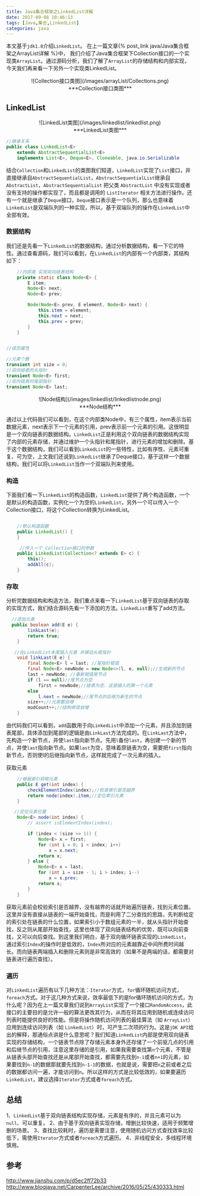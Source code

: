 ```yaml
---
title: Java集合框架之LinkedList详解
date: 2017-09-08 10:46:13 
tags: [Java,集合,LinkedList]
categories: java
---
```


本文基于`jdk1.8`介绍`LinkedList`。
在上一篇文章{% post_link  java/Java集合框架之ArrayList详解 %}中， 我们介绍了Java集合框架下Collection接口的一个实现类`ArrayList`。通过源码分析，我们了解了`ArrayList`的存储结构和内部实现，今天我们再来看一下另外一个实现类LinkedList。
<center>![Collection接口类图](/images/arrayList/Collections.png)</center><center>***Collection接口类图***</center>

## LinkedList
<center>![LinkedList类图](/images/linkedlist/linkedlist.png)</center><center>***LinkedList类图***</center>

```java
//继承关系
public class LinkedList<E>
    extends AbstractSequentialList<E>
    implements List<E>, Deque<E>, Cloneable, java.io.Serializable
```

结合`Collection`和`LinkedList`的类图我们知道，`LinkedList`实现了`List`接口，并直接继承自`AbstractSequentialList`，`AbstractSequentialList`继承自`AbstractList`，`AbstractSequentialList` 把父类 `AbstractList` 中没有实现或者没有支持的操作都实现了，而且都是调用的 `ListIterator` 相关方法进行操作。还有一个就是继承了`Deque`接口，`Deque`接口表示是一个队列，那么也意味着`LinkedList`是双端队列的一种实现，所以，基于双端队列的操作在`LinkedList`中全部有效。

### 数据结构
我们还是先看一下`LinkedList`的数据结构，通过分析数据结构，看一下它的特性。通过查看源码，我们可以看到，在`LinkedList`的内部有一个内部类，其结构如下：
```java
    //内部类 实现双向链表结构
    private static class Node<E> {
        E item;
        Node<E> next;
        Node<E> prev;

        Node(Node<E> prev, E element, Node<E> next) {
            this.item = element;
            this.next = next;
            this.prev = prev;
        }
    }
```

```java

//成员属性

//元素个数
transient int size = 0;
//双向链表的头指针
transient Node<E> first;
//双向链表的尾部指针
transient Node<E> last;

```
<center>![Node结构](/images/linkedlist/linkedlistnode.png)</center><center>***Node结构***</center>

通过以上代码我们可以看到，在这个内部类Node中，有三个属性，item表示当前数据元素，next表示下一个元素的引用，prev表示前一个元素的引用。这很明显是一个双向链表的数据结构。`LinkedList`正是利用这个双向链表的数据结构实现了内部的元素存储，并通过维护一个头指针和尾指针，进行元素的增加和删除。基于这个数据结构，我们可以看到`LinkedList`的一些特性，比如有序性、元素可重复、可为空，上文我们还说到`LinkedList`继承了Deque接口，基于这样一个数据结构，我们可以将`LinkedList`当作一个双端队列来使用。
### 构造
下面我们看一下`LinkedList`的构造函数，`LinkedList`提供了两个构造函数，一个是默认的构造函数，实例化一个为空的`LinkedList`，另外一个可以传入一个Collection接口，将这个Collection转换为LinkedList。
```java

    //默认构造函数
    public LinkedList() {
    }

     //传入一个 Collection接口的参数
    public LinkedList(Collection<? extends E> c) {
        this();
        addAll(c);
    }
```
### 存取
分析完数据结构和构造方法，我们重点来看一下`LinkedList`基于双向链表的存取的实现方式，我们结合源码先看一下添加的方法。`LinkedList`重写了add方法。
```java
  //添加元素
  public boolean add(E e) {
        linkLast(e);
        return true;
    }

   //在LinkedList末尾插入元素 并移动头尾指针
    void linkLast(E e) {
        final Node<E> l = last; //尾指针赋值
        final Node<E> newNode = new Node<>(l, e, null);//生成新的节点 
        last = newNode; //重新赋值尾节点
        if (l == null)//尾节点为空
            first = newNode;//链表为空，这是插入的第一个元素
        else
            l.next = newNode;//尾节点的后继为新生的节点
        size++;//元素数自增
        modCount++;//结构修改自增
    }

```
由代码我们可以看到，`add`函数用于向`LinkedList`中添加一个元素，并且添加到链表尾部，具体添加到尾部的逻辑是由`LinkLast`方法完成的。在`LinkLast`方法中，先构造一个新节点，并使`last`指向新节点。先用`l`备份`last`，再创建一个新的节点，并使`last`指向新节点。如果`last`为空，意味着原链表为空，需要把`first`指向新节点，否则使l的后继指向新节点，这样就完成了一次元素的插入。

获取元素
```java
    //根据索引获取元素
    public E get(int index) {
        checkElementIndex(index);//检查索引是否越界
        return node(index).item;//定位索引元素
    }

   //定位元素位置
    Node<E> node(int index) {
        // assert isElementIndex(index);

        if (index < (size >> 1)) {
            Node<E> x = first;
            for (int i = 0; i < index; i++)
                x = x.next;
            return x;
        } else {
            Node<E> x = last;
            for (int i = size - 1; i > index; i--)
                x = x.prev;
            return x;
        }
    }


```
获取元素前会校验索引是否越界，没有越界的话就开始遍历链表，找到元素位置。这里并没有直接从链表的一端开始查找，而是利用了二分查找的思路，先判断给定的索引处在链表的什么位置，如果索引小于数组元素的一半，就从头指针开始查找，反之则从尾部开始查找，这里也体现了双向链表结构的优势，既可以向前查找，又可以向后查找。到这里我们明白，基于双向循环链表实现的`LinkedList`，通过索引`Index`的操作时是低效的，`Index`所对应的元素越靠近中间所费时间越长。而向链表两端插入和删除元素则是非常高效的（如果不是两端的话，都需要对链表进行遍历查找）。
### 遍历
对`LinkedList`遍历有以下几种方法：`Iterator`方式，`for`循环随机访问方式，`foreach`方式。对于这几种方式来说，效率最低下的是for循环随机访问的方式，为什么呢？因为在上一篇文章我们说到`ArrayList`实现了一个接口`RandomAccess`，此接口的主要目的是允许一般的算法更改其行为，从而在将其应用到随机或连续访问列表时能提供良好的性能。但是将操作随机访问列表的最佳算法（如 `ArrayList`）应用到连续访问列表（如 `LinkedList`）时，可产生二次项的行为。这是`jDK API`给出的解释，那通俗点讲是什么意思呢？我们知道`LinkedList`内部是使用双向链表实现的存储结构，一个链表节点除了存储元素本身外还存储了一个前驱几点的引用和后继节点的引用，注意这里存储的是引用，如果我需要查找第`n`个元素，不管是从链表头部开始查找还是从尾部开始查找，都需要先找到`n-1`或者`n+1`的元素，如果要找到`n-1`的数据那就要先找到`n-1-1`的数据，也就是说，需要把`n`之前或者之后的数据都访问一遍，才能访问到`n`。所以这样的方式是比较低效的，如果要遍历`LinkedList`，建议选择`Iterator`方式或者`foreach`方式。

## 总结
1、`LinkedList`基于双向链表结构实现存储，元素是有序的，并且元素可以为`null`、可以重复。
2、由于基于双向链表实现存储，增删比较快速，适用于频繁增删的场景。
3、查找比较耗时，遍历是需要注意，使用随机访问方式查找效率比较低下，需使用`Iterator`方式或者`foreach`方式遍历。
4、非线程安全，多线程环境慎用。

## 参考
http://www.jianshu.com/p/d5ec2ff72b33
http://www.blogjava.net/CarpenterLee/archive/2016/05/25/430333.html